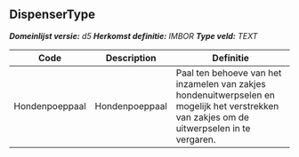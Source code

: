 ﻿## DispenserType

*__Domeinlijst versie:__ d5*
*__Herkomst definitie:__ IMBOR*
*__Type veld:__ TEXT*

|__Code__ |__Description__ |__Definitie__	|
|	---	|	---	|   ---	| 
| Hondenpoeppaal | Hondenpoeppaal | Paal ten behoeve van het inzamelen van zakjes hondenuitwerpselen en mogelijk het verstrekken van zakjes om de uitwerpselen in te vergaren. |
